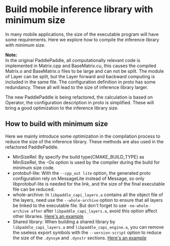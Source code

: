 # Build mobile inference library with minimum size

In many mobile applications, the size of the executable program will have some requirements.
Here we explore how to compile the inference library with minimum size.

**Note:**  
In the original PaddlePaddle, all computationally relevant code is implemented in Matrix.cpp and BaseMatrix.cu, 
this causes the compiled Matrix.o and BaseMatrix.o files to be large and can not be split.
The module of Layer can be split, but the Layer forward and backward computing is included in the same file.
The configuration definition in proto has some redundancy. These all will lead to the size of inference library larger.

The new PaddlePaddle is being refactored, the calculation is based on Operator, the configuration description in proto is simplified.
These will bring a good optimization to the inference library size.

## How to build with minimum size
Here we mainly introduce some optimization in the compilation process to reduce the size of the inference library. These methods are also used in the refactored PaddlePaddle.

- MinSizeRel: By specify the build type(CMAKE_BUILD_TYPE) as MinSizeRel, the -Os option is used by the compiler during the build for minimum size code.
- protobuf-lite: With the `--cpp_out lite` option, the generated proto configuration rely on MessageLite instead of Message,
so only libprotobuf-lite is needed for the link, and the size of the final executable file can be reduced.
- whole-archive: In `libpaddle_capi_layers.a` contains all the object file of the layers, need use the `--whole-archive` option to ensure that all layers be linked to the executable file.
But don't forget to use `-no-whole-archive after` after `libpaddle_capi_layers.a`, avoid this option affect other libraries.
[Here's an example](https://github.com/PaddlePaddle/Mobile/blob/develop/benchmark/tool/C/CMakeLists.txt#L41)
- Shared library: When building a shared library by `libpaddle_capi_layers.a` and `libpaddle_capi_engine.a`,
you can remove the useless export symbols with the `--version-script` option to reduce the size of the `.dynsym` and `.dynstr` sections.
[Here's an example](https://github.com/PaddlePaddle/Paddle/blob/develop/paddle/capi/CMakeLists.txt#L61)

